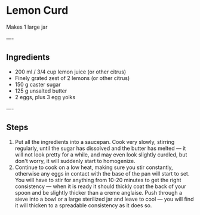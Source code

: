 # Lemon Curd

Makes 1 large jar

—-

## Ingredients

* 200 ml / 3/4 cup lemon juice (or other citrus)
* Finely grated zest of 2 lemons (or other citrus)
* 150 g caster sugar
* 125 g unsalted butter
* 2 eggs, plus 3 egg yolks

—-

## Steps

1.  Put all the ingredients into a saucepan. Cook very slowly, stirring regularly, until the sugar has dissolved and the butter has melted — it will not look pretty for a while, and may even look slightly curdled, but don't worry, it will suddenly start to homogenize.
2.  Continue to cook on a low heat, making sure you stir constantly, otherwise any eggs in contact with the base of the pan will start to set. You will have to stir for anything from 10-20 minutes to get the right consistency — when it is ready it should thickly coat the back of your spoon and be slightly thicker than a creme anglaise. Push through a sieve into a bowl or a large sterilized jar and leave to cool — you will find it will thicken to a spreadable consistency as it does so.